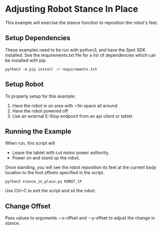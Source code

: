 <!--
Copyright (c) 2022 Boston Dynamics, Inc.  All rights reserved.

Downloading, reproducing, distributing or otherwise using the SDK Software
is subject to the terms and conditions of the Boston Dynamics Software
Development Kit License (20191101-BDSDK-SL).
-->

# Adjusting Robot Stance In Place

This example will exercise the stance function to reposition the robot's feet.

## Setup Dependencies
These examples need to be run with python3, and have the Spot SDK installed. See the requirements.txt file for a list of dependencies which can be installed with pip.
```
python3 -m pip install -r requirements.txt
```

## Setup Robot

To properly setup for this example:
1. Have the robot in an area with ~1m space all around
2. Have the robot powered off
3. Use an external E-Stop endpoint from an api client or tablet

## Running the Example

When run, this script will
* Leave the tablet with cut motor power authority.
* Power on and stand up the robot. 

Once standing, you will see the robot reposition its feet at the current body location to the foot offsets specified in the script.


```
python3 stance_in_place.py ROBOT_IP
```

Use Ctrl-C to exit the script and sit the robot. 

## Change Offset

Pass values to arguments --x-offset and --y-offset to adjust the change in stance.